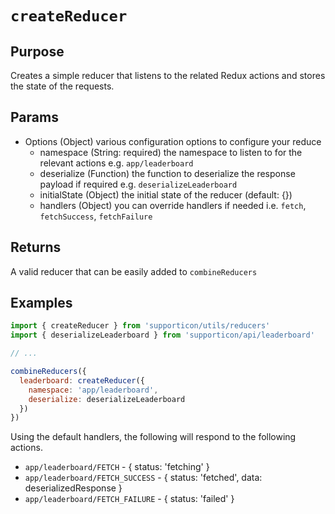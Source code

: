 # `createReducer`

## Purpose

Creates a simple reducer that listens to the related Redux actions and stores the state of the requests.

## Params

- Options (Object) various configuration options to configure your reduce
  - namespace (String: required) the namespace to listen to for the relevant actions e.g. `app/leaderboard`
  - deserialize (Function) the function to deserialize the response payload if required e.g. `deserializeLeaderboard`
  - initialState (Object) the initial state of the reducer (default: {})
  - handlers (Object) you can override handlers if needed i.e. `fetch`, `fetchSuccess`, `fetchFailure`

## Returns

A valid reducer that can be easily added to `combineReducers`

## Examples

```javascript
import { createReducer } from 'supporticon/utils/reducers'
import { deserializeLeaderboard } from 'supporticon/api/leaderboard'

// ...

combineReducers({
  leaderboard: createReducer({
    namespace: 'app/leaderboard',
    deserialize: deserializeLeaderboard
  })
})
```

Using the default handlers, the following will respond to the following actions.

- `app/leaderboard/FETCH` - { status: 'fetching' }
- `app/leaderboard/FETCH_SUCCESS` - { status: 'fetched', data: deserializedResponse }
- `app/leaderboard/FETCH_FAILURE` - { status: 'failed' }
